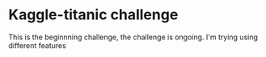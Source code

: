 # Kaggle-titanic challenge
This is the beginnning challenge, the challenge is ongoing. I'm trying using different features
